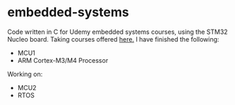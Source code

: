 # embedded-systems
Code written in C for Udemy embedded systems courses, using the STM32 Nucleo board. 
Taking courses offered [here.](https://www.udemy.com/user/kiran-nayak-2/) 
I have finished the following:
- MCU1
- ARM Cortex-M3/M4 Processor 

Working on:
- MCU2
- RTOS
